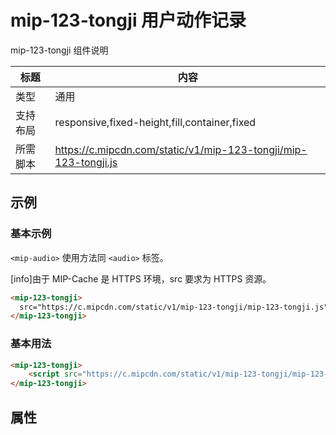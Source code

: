 # mip-123-tongji 用户动作记录

mip-123-tongji 组件说明

标题|内容
----|----
类型|通用
支持布局|responsive,fixed-height,fill,container,fixed
所需脚本|https://c.mipcdn.com/static/v1/mip-123-tongji/mip-123-tongji.js

## 示例


### 基本示例
`<mip-audio>` 使用方法同 `<audio>` 标签。

[info]由于 MIP-Cache 是 HTTPS 环境，src 要求为 HTTPS 资源。

``` html
<mip-123-tongji>
  src="https://c.mipcdn.com/static/v1/mip-123-tongji/mip-123-tongji.js">
</mip-123-tongji>
```

### 基本用法
```html
<mip-123-tongji>
    <script src="https://c.mipcdn.com/static/v1/mip-123-tongji/mip-123-tongji.js" type="text/javascript" charset="utf-8"></script>
</mip-123-tongji>
```

## 属性


